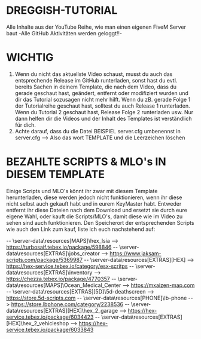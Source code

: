# DREGGISH-TUTORIAL
Alle Inhalte aus der YouTube Reihe, wie man einen eigenen FiveM Server baut
-Alle GitHub Aktivitäten werden geloggt!!-

# WICHTIG
1) Wenn du nicht das aktuellste Video schaust, musst du auch das entsprechende Release im GitHub runterladen, sonst hast du evtl. bereits Sachen in deinem Template, die nach dem Video, dass du gerade geschaut hast, geändert, entfernt oder modifiziert wurden und dir das Tutorial sozusagen nicht mehr hilft. Wenn du zB. gerade Folge 1 der Tutorialreihe geschaut hast, solltest du auch Release 1 runterladen. Wenn du Tutorial 2 geschaut hast, Release Folge 2 runterladen usw. Nur dann helfen dir die Videos und der Inhalt des Templates ist verständlich für dich. 
2) Achte darauf, dass du die Datei BEISPIEL server.cfg umbenennst in server.cfg --> Also das wort TEMPLATE und die Leerzeichen löschen


# BEZAHLTE SCRIPTS & MLO's IN DIESEM TEMPLATE
Einige Scripts und MLO's könnt ihr zwar mit diesem Template herunterladen, diese werden jedoch nicht funktionieren, wenn ihr diese nicht selbst auch gekauft habt und in eurem KeyMaster habt. 
Entweder entfernt ihr diese Dateien nach dem Download und ersetzt sie durch eure eigene Wahl, oder kauft die Scripts/MLO's, damit diese wie im Video zu sehen sind auch funktionieren. 
Den Speicherort der entsprechenden Scripts wie auch den Link zum kauf, liste ich euch nachstehend auf: 

-- \server-data\resources\[MAPS]\hex_lsia --> https://turbosaif.tebex.io/package/598846
-- \server-data\resources\[EXTRAS]\jobs_creator --> https://www.jaksam-scripts.com/package/5369987
-- \server-data\resources\[EXTRAS]\[HEX] --> https://hex-service.tebex.io/category/esx-scritps
-- \server-data\resources\[EXTRAS]\inventory --> https://chezza.tebex.io/package/4770357
-- \server-data\resources\[MAPS]\Ocean_Medical_Center --> https://mxaizen-map.com
-- \server-data\resources\[EXTRAS]\[5D]\5d-deathscreen --> https://store.5d-scripts.com
-- \server-data\resources\[PHONE]\lb-phone --> https://store.lbphone.com/category/2238536
-- \server-data\resources\[EXTRAS]\[HEX]\hex_2_garage --> https://hex-service.tebex.io/package/6034423
-- \server-data\resources\[EXTRAS]\[HEX]\hex_2_vehicleshop --> https://hex-service.tebex.io/package/6033843
